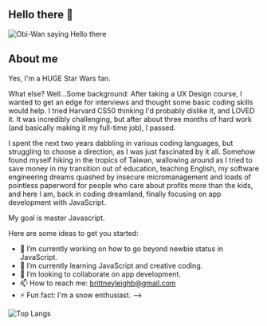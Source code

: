 ## Hello there 👋
![Obi-Wan saying Hello there](https://i.giphy.com/media/v1.Y2lkPTc5MGI3NjExanJ5aHR5ZmxhaDkwMmM5d2swNnA2ODM3YWZ3NGVhbnF4Z285bDluYSZlcD12MV9pbnRlcm5hbF9naWZfYnlfaWQmY3Q9Zw/BjCWlikTDTN4a8EU0b/giphy.gif)
## About me
Yes, I'm a HUGE Star Wars fan.

What else? Well...Some background: After taking a UX Design course,  I wanted to get an edge for interviews and thought some basic coding skills would help. I tried Harvard CS50 thinking I'd probably dislike it, and LOVED it. It was incredibly challenging, but after about three months of hard work (and basically making it my full-time job), I passed.

I spent the next two years dabbling in various coding languages, but struggling to choose a direction, as I was just fascinated by it all. Somehow found myself hiking in the tropics of Taiwan, wallowing around as I tried to save money in my transition out of education, teaching English, my software engineering dreams quashed by insecure micromanagement and loads of pointless paperword for people who care about profits more than the kids, and here I am, back in coding dreamland, finally focusing on app development with JavaScript.

My goal is master Javascript.

Here are some ideas to get you started:

- 🔭 I’m currently working on how to go beyond newbie status in JavaScript.
- 🌱 I’m currently learning JavaScript and creative coding.
- 👯 I’m looking to collaborate on app development.
- 📫 How to reach me: brittneyleighb@gmail.com
- ⚡ Fun fact: I'm a snow enthusiast.
-->
  
![Top Langs](https://github-readme-stats.vercel.app/api/top-langs/?username=brittneyleighb&theme=catppuccin_mocha)
